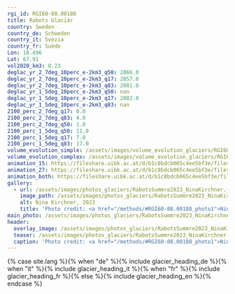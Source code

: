 ```yaml
---
rgi_id: RGI60-08.00188
title: Rabots Glaciär
country: Sweden
country_de: Schweden
country_it: Svezia
country_fr: Suède
Lon: 18.496
Lat: 67.91
vol2020_km3: 0.23
deglac_yr_2_7deg_10perc_e-2km3_q50: 2066.0
deglac_yr_2_7deg_10perc_e-2km3_q17: 2057.0
deglac_yr_2_7deg_10perc_e-2km3_q83: 2081.0
deglac_yr_1_5deg_10perc_e-2km3_q50: nan
deglac_yr_1_5deg_10perc_e-2km3_q17: 2082.0
deglac_yr_1_5deg_10perc_e-2km3_q83: nan
2100_perc_2_7deg_q17: 0.0
2100_perc_2_7deg_q83: 4.0
2100_perc_2_7deg_q50: 1.0
2100_perc_1_5deg_q50: 11.0
2100_perc_1_5deg_q17: 7.0
2100_perc_1_5deg_q83: 17.0
volume_evolution_simple: /assets/images/volume_evolution_glaciers/RGI60-08.00188_simple_en.png
volume_evolution_complex: /assets/images/volume_evolution_glaciers/RGI60-08.00188_complex_en.png
animation_15: https://fileshare.uibk.ac.at/d/b1c8bdcb065c4ee5bf3e/files/?p=%2FRGI60-08.00188_%2B1.5%C2%B0C.mp4&dl=1
animation_27: https://fileshare.uibk.ac.at/d/b1c8bdcb065c4ee5bf3e/files/?p=%2FRGI60-08.00188_%2B2.7%C2%B0C.mp4&dl=1
animation_both: https://fileshare.uibk.ac.at/d/b1c8bdcb065c4ee5bf3e/files/?p=%2FRGI60-08.00188_both.mp4&dl=1
gallery:
  - url: /assets/images/photos_glaciers/RabotsSummre2023_NinaKirchner.jpg
    image_path: /assets/images/photos_glaciers/RabotsSummre2023_NinaKirchner.jpg
    alt: Nina Kirchner, 2023
    title: 'Photo credit: <a href="/methods/#RGI60-08.00188_photo1">Nina Kirchner, 2023</a>'
main_photo: /assets/images/photos_glaciers/RabotsSummre2023_NinaKirchner.jpg
header:
  overlay_image: /assets/images/photos_glaciers/RabotsSummre2023_NinaKirchner.jpg
  teaser: /assets/images/photos_glaciers/RabotsSummre2023_NinaKirchner.jpg
  caption: 'Photo credit: <a href="/methods/#RGI60-08.00188_photo1">Nina Kirchner, 2023</a>'
---
```

{% case site.lang %}{% when "de" %}{% include glacier_heading_de %}{% when "it" %}{% include glacier_heading_it %}{% when "fr" %}{% include glacier_heading_fr %}{% else %}{% include glacier_heading_en %}{% endcase %}
